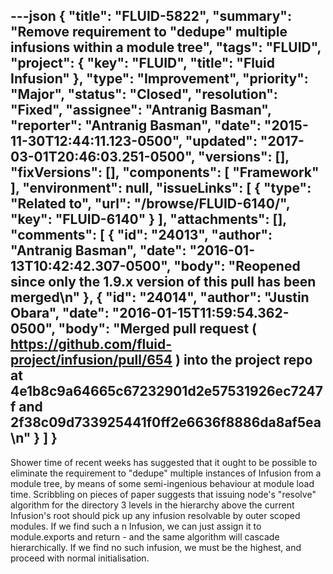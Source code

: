 ---json
{
  "title": "FLUID-5822",
  "summary": "Remove requirement to \"dedupe\" multiple infusions within a module tree",
  "tags": "FLUID",
  "project": {
    "key": "FLUID",
    "title": "Fluid Infusion"
  },
  "type": "Improvement",
  "priority": "Major",
  "status": "Closed",
  "resolution": "Fixed",
  "assignee": "Antranig Basman",
  "reporter": "Antranig Basman",
  "date": "2015-11-30T12:44:11.123-0500",
  "updated": "2017-03-01T20:46:03.251-0500",
  "versions": [],
  "fixVersions": [],
  "components": [
    "Framework"
  ],
  "environment": null,
  "issueLinks": [
    {
      "type": "Related to",
      "url": "/browse/FLUID-6140/",
      "key": "FLUID-6140"
    }
  ],
  "attachments": [],
  "comments": [
    {
      "id": "24013",
      "author": "Antranig Basman",
      "date": "2016-01-13T10:42:42.307-0500",
      "body": "Reopened since only the 1.9.x version of this pull has been merged\n"
    },
    {
      "id": "24014",
      "author": "Justin Obara",
      "date": "2016-01-15T11:59:54.362-0500",
      "body": "Merged pull request ( <https://github.com/fluid-project/infusion/pull/654> ) into the project repo at 4e1b8c9a64665c67232901d2e57531926ec7247f  and 2f38c09d733925441f0ff2e6636f8886da8af5ea\n"
    }
  ]
}
---
Shower time of recent weeks has suggested that it ought to be possible to eliminate the requirement to "dedupe" multiple instances of Infusion from a module tree, by means of some semi-ingenious behaviour at module load time. Scribbling on pieces of paper suggests that issuing node's "resolve" algorithm for the directory 3 levels in the hierarchy above the current Infusion's root should pick up any infusion resolvable by outer scoped modules. If we find such a n Infusion, we can just assign it to module.exports and return - and the same algorithm will cascade hierarchically. If we find no such infusion, we must be the highest, and proceed with normal initialisation.

        